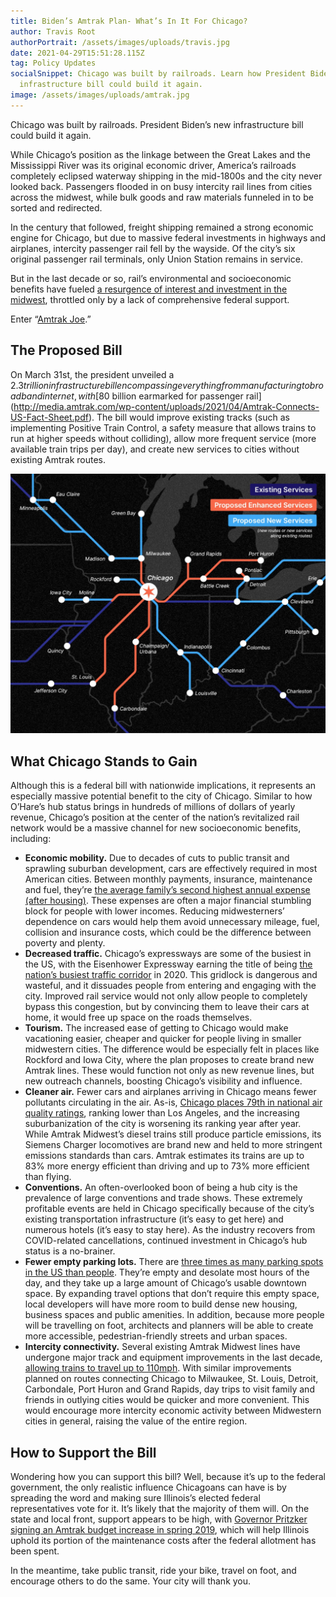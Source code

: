 ```yaml
---
title: Biden’s Amtrak Plan- What’s In It For Chicago?
author: Travis Root
authorPortrait: /assets/images/uploads/travis.jpg
date: 2021-04-29T15:51:28.115Z
tag: Policy Updates
socialSnippet: Chicago was built by railroads. Learn how President Biden’s new
  infrastructure bill could build it again.
image: /assets/images/uploads/amtrak.jpg
---
```


Chicago was built by railroads. President Biden’s new infrastructure bill could build it again.

While Chicago’s position as the linkage between the Great Lakes and the Mississippi River was its original economic driver, America’s railroads completely eclipsed waterway shipping in the mid-1800s and the city never looked back. Passengers flooded in on busy intercity rail lines from cities across the midwest, while bulk goods and raw materials funneled in to be sorted and redirected.

In the century that followed, freight shipping remained a strong economic engine for Chicago, but due to massive federal investments in highways and airplanes, intercity passenger rail fell by the wayside. Of the city’s six original passenger rail terminals, only Union Station remains in service.

But in the last decade or so, rail’s environmental and socioeconomic benefits have fueled [a resurgence of interest and investment in the midwest](https://elpc.org/blog/getting-back-on-track-illinois-rail/), throttled only by a lack of comprehensive federal support.

Enter “[Amtrak Joe](https://www.businessinsider.com/amtrak-joe-brief-history-of-bidens-history-americas-railroad-2021-4).”

## The Proposed Bill

On March 31st, the president unveiled a $2.3 trillion infrastructure bill encompassing everything from manufacturing to broadband internet, with [$80 billion earmarked for passenger rail](http://media.amtrak.com/wp-content/uploads/2021/04/Amtrak-Connects-US-Fact-Sheet.pdf). The bill would improve existing tracks (such as implementing Positive Train Control, a safety measure that allows trains to run at higher speeds without colliding), allow more frequent service (more available train trips per day), and create new services to cities without existing Amtrak routes.

![Existing, proposed enhanced, and proposed new train services around the Chicago area.](/assets/images/uploads/train-routes.jpg)

## What Chicago Stands to Gain

Although this is a federal bill with nationwide implications, it represents an especially massive potential benefit to the city of Chicago. Similar to how O’Hare’s hub status brings in hundreds of millions of dollars of yearly revenue, Chicago’s position at the center of the nation’s revitalized rail network would be a massive channel for new socioeconomic benefits, including:

- **Economic mobility.** Due to decades of cuts to public transit and sprawling suburban development, cars are effectively required in most American cities. Between monthly payments, insurance, maintenance and fuel, they’re [the average family’s second highest annual expense (after housing)](https://www.bls.gov/cex/tables/calendar-year/mean-item-share-average-standard-error/cu-income-quintiles-before-taxes-2019.pdf). These expenses are often a major financial stumbling block for people with lower incomes. Reducing midwesterners’ dependence on cars would help them avoid unnecessary mileage, fuel, collision and insurance costs, which could be the difference between poverty and plenty.
- **Decreased traffic.** Chicago’s expressways are some of the busiest in the US, with the Eisenhower Expressway earning the title of being [the nation’s busiest traffic corridor](https://www.nbcchicago.com/news/local/chicago-ranked-third-most-congested-city-in-us-worst-traffic-stretch-nationwide/2457591/) in 2020. This gridlock is dangerous and wasteful, and it dissuades people from entering and engaging with the city. Improved rail service would not only allow people to completely bypass this congestion, but by convincing them to leave their cars at home, it would free up space on the roads themselves.
- **Tourism.** The increased ease of getting to Chicago would make vacationing easier, cheaper and quicker for people living in smaller midwestern cities. The difference would be especially felt in places like Rockford and Iowa City, where the plan proposes to create brand new Amtrak lines. These would function not only as new revenue lines, but new outreach channels, boosting Chicago’s visibility and influence.
- **Cleaner air.** Fewer cars and airplanes arriving in Chicago means fewer pollutants circulating in the air. As-is, [Chicago places 79th in national air quality ratings](https://www.iqair.com/us/usa/illinois/chicago), ranking lower than Los Angeles, and the increasing suburbanization of the city is worsening its ranking year after year. While Amtrak Midwest’s diesel trains still produce particle emissions, its Siemens Charger locomotives are brand new and held to more stringent emissions standards than cars. Amtrak estimates its trains are up to 83% more energy efficient than driving and up to 73% more efficient than flying.
- **Conventions.** An often-overlooked boon of being a hub city is the prevalence of large conventions and trade shows. These extremely profitable events are held in Chicago specifically because of the city’s existing transportation infrastructure (it’s easy to get here) and numerous hotels (it’s easy to stay here). As the industry recovers from COVID-related cancellations, continued investment in Chicago’s hub status is a no-brainer.
- **Fewer empty parking lots.** There are [three times as many parking spots in the US than people](https://www.vox.com/a/new-economy-future/cars-cities-technologies). They’re empty and desolate most hours of the day, and they take up a large amount of Chicago’s usable downtown space. By expanding travel options that don’t require this empty space, local developers will have more room to build dense new housing, business spaces and public amenities. In addition, because more people will be travelling on foot, architects and planners will be able to create more accessible, pedestrian-friendly streets and urban spaces.
- **Intercity connectivity.** Several existing Amtrak Midwest lines have undergone major track and equipment improvements in the last decade, [allowing trains to travel up to 110mph](https://www.mlive.com/news/kalamazoo/2012/02/amtrak_celebrates_speed_increa.html). With similar improvements planned on routes connecting Chicago to Milwaukee, St. Louis, Detroit, Carbondale, Port Huron and Grand Rapids, day trips to visit family and friends in outlying cities would be quicker and more convenient. This would encourage more intercity economic activity between Midwestern cities in general, raising the value of the entire region.

## How to Support the Bill

Wondering how you can support this bill? Well, because it’s up to the federal government, the only realistic influence Chicagoans can have is by spreading the word and making sure Illinois’s elected federal representatives vote for it. It’s likely that the majority of them will. On the state and local front, support appears to be high, with [Governor Pritzker signing an Amtrak budget increase in spring 2019](https://elpc.org/blog/getting-back-on-track-illinois-rail/), which will help Illinois uphold its portion of the maintenance costs after the federal allotment has been spent.

In the meantime, take public transit, ride your bike, travel on foot, and encourage others to do the same. Your city will thank you.
